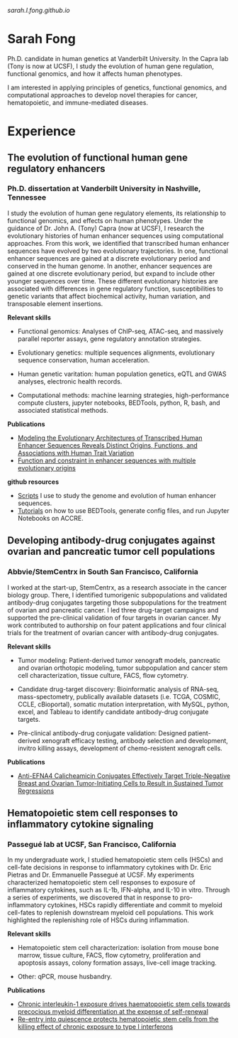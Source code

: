 _sarah.l.fong.github.io_
# Sarah Fong

Ph.D. candidate in human genetics at Vanderbilt University. In the Capra lab (Tony is now at UCSF), I study the evolution of human gene regulation, functional genomics, and how it affects human phenotypes. 

I am interested in applying principles of genetics, functional genomics, and computational approaches to develop novel therapies for cancer, hematopoietic, and immune-mediated diseases. 

# Experience

## The evolution of functional human gene regulatory enhancers  
### Ph.D. dissertation at Vanderbilt University in Nashville, Tennessee 
I study the evolution of human gene regulatory elements, its relationship to functional genomics, and effects on human phenotypes. Under the guidance of Dr. John A. (Tony) Capra (now at UCSF), I research the evolutionary histories of human enhancer sequences using computational approaches. From this work, we identified that transcribed human enhancer sequences have evolved by two evolutionary trajectories. In one, functional enhancer sequences are gained at a discrete evolutionary period and conserved in the human genome. In another, enhancer sequences are gained at one discrete evolutionary period, but expand to include other younger sequences over time. These different evolutionary histories are associated with differences in gene regulatory function, susceptibilities to genetic variants that affect biochemical activity, human variation, and transposable element insertions.

**Relevant skills** 
- Functional genomics: Analyses of ChIP-seq, ATAC-seq, and massively parallel reporter assays, gene regulatory annotation strategies.

- Evolutionary genetics: multiple sequences alignments, evolutionary sequence conservation, human acceleration.

- Human genetic varitation: human population genetics, eQTL and GWAS analyses, electronic health records.


- Computational methods: machine learning strategies, high-performance compute clusters, jupyter notebooks, BEDTools, python, R, bash, and associated statistical methods. 

**Publications**
- [Modeling the Evolutionary Architectures of Transcribed Human Enhancer Sequences Reveals Distinct Origins, Functions, and Associations with Human Trait Variation](https://pubmed.ncbi.nlm.nih.gov/33973014/)
- [Function and constraint in enhancer sequences with multiple evolutionary origins](https://www.biorxiv.org/content/10.1101/2022.01.05.475150v1)

**github resources** 
- [Scripts](https://github.com/slifong08/tools) I use to study the genome and evolution of human enhancer sequences.
- [Tutorials](https://github.com/slifong08/tutorials) on how to use BEDTools, generate config files, and run Jupyter Notebooks on ACCRE. 

## Developing antibody-drug conjugates against ovarian and pancreatic tumor cell populations  
### Abbvie/StemCentrx in South San Francisco, California
I worked at the start-up, StemCentrx, as a research associate in the cancer biology group. There, I identified tumorigenic subpopulations and validated antibody-drug conjugates targeting those subpopulations for the treatment of ovarian and pancreatic cancer. I led three drug-target campaigns and supported the pre-clinical validation of four targets in ovarian cancer. My work contributed to authorship on four patent applications and four clinical trials for the treatment of ovarian cancer with antibody-drug conjugates. 

**Relevant skills** 
- Tumor modeling: Patient-derived tumor xenograft models, pancreatic and ovarian orthotopic modeling, tumor subpopulation and cancer stem cell characterization, tissue culture, FACS, flow cytometry. 


- Candidate drug-target discovery: Bioinformatic analysis of RNA-seq, mass-spectometry, publically available datasets (i.e. TCGA, COSMIC, CCLE, cBioportal), somatic mutation interpretation, with MySQL, python, excel, and Tableau to identify candidate antibody-drug conjugate targets.


- Pre-clinical antibody-drug conjugate validation: Designed patient-derived xenograft efficacy testing, antibody selection and development, invitro killing assays, development of chemo-resistent xenograft cells.

**Publications**
- [Anti-EFNA4 Calicheamicin Conjugates Effectively Target Triple-Negative Breast and Ovarian Tumor-Initiating Cells to Result in Sustained Tumor Regressions](https://pubmed.ncbi.nlm.nih.gov/26015513/)

## Hematopoietic stem cell responses to inflammatory cytokine signaling
### Passegué lab at UCSF, San Francisco, California
In my undergraduate work, I studied hematopoietic stem cells (HSCs) and cell-fate decisions in response to inflammatory cytokines with Dr. Eric Pietras and Dr. Emmanuelle Passegué at UCSF. My experiments characterized hematopoietic stem cell responses to exposure of inflammatory cytokines, such as IL-1b, IFN-alpha, and IL-10 in vitro. Through a series of experiments, we discovered that in response to pro-inflammatory cytokines, HSCs rapidly differentiate and commit to myeloid cell-fates to replenish downstream myeloid cell populations. This work highlighted the replenishing role of HSCs during inflammation. 

**Relevant skills** 
- Hematopoietic stem cell characterization: isolation from mouse bone marrow, tissue culture, FACS, flow cytometry, proliferation and apoptosis assays, colony formation assays, live-cell image tracking.


- Other: qPCR, mouse husbandry. 

**Publications**
- [Chronic interleukin-1 exposure drives haematopoietic stem cells towards precocious myeloid differentiation at the expense of self-renewal](https://pubmed.ncbi.nlm.nih.gov/27111842/)
- [Re-entry into quiescence protects hematopoietic stem cells from the killing effect of chronic exposure to type I interferons](https://pubmed.ncbi.nlm.nih.gov/24493802/)
